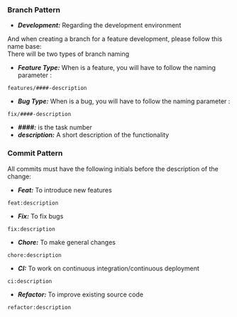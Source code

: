### Branch Pattern

- **_Development:_** Regarding the development environment

And when creating a branch for a feature development, please follow this name base:\
There will be two types of branch naming

- **_Feature Type:_** When is a feature, you will have to follow the naming parameter :

```
features/####-description
```

- **_Bug Type:_** When is a bug, you will have to follow the naming parameter :

```
fix/####-description
```

- **_####:_** is the task number
- **_description:_** A short description of the functionality

### Commit Pattern

All commits must have the following initials before the description of the change:

- **_Feat:_** To introduce new features

```
feat:description
```

- **_Fix:_** To fix bugs

```
fix:description
```

- **_Chore:_** To make general changes

```
chore:description
```

- **_CI:_** To work on continuous integration/continuous deployment

```
ci:description
```

- **_Refactor:_** To improve existing source code

```
refactor:description
```
